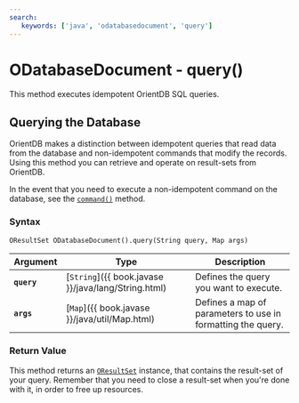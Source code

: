 ```yaml
---
search:
   keywords: ['java', 'odatabasedocument', 'query']
---
```


# ODatabaseDocument - query()

This method executes idempotent OrientDB SQL queries.

## Querying the Database

OrientDB makes a distinction between idempotent queries that read data from the database and non-idempotent commands that modify the records.  Using this method you can retrieve and operate on result-sets from OrientDB.

In the event that you need to execute a non-idempotent command on the database, see the [`command()`](command.md) method.

### Syntax

```
OResultSet ODatabaseDocument().query(String query, Map args)
```

| Argument | Type | Description |
|---|---|---|
| **`query`** | [`String`]({{ book.javase }}/java/lang/String.html) | Defines the query you want to execute. |
| **`args`** | [`Map`]({{ book.javase }}/java/util/Map.html) | Defines a map of parameters to use in formatting the query. |

### Return Value

This method returns an [`OResultSet`](../OResultSet.md) instance, that contains the result-set of your query.  Remember that you need to close a result-set when you're done with it, in order to free up resources.


